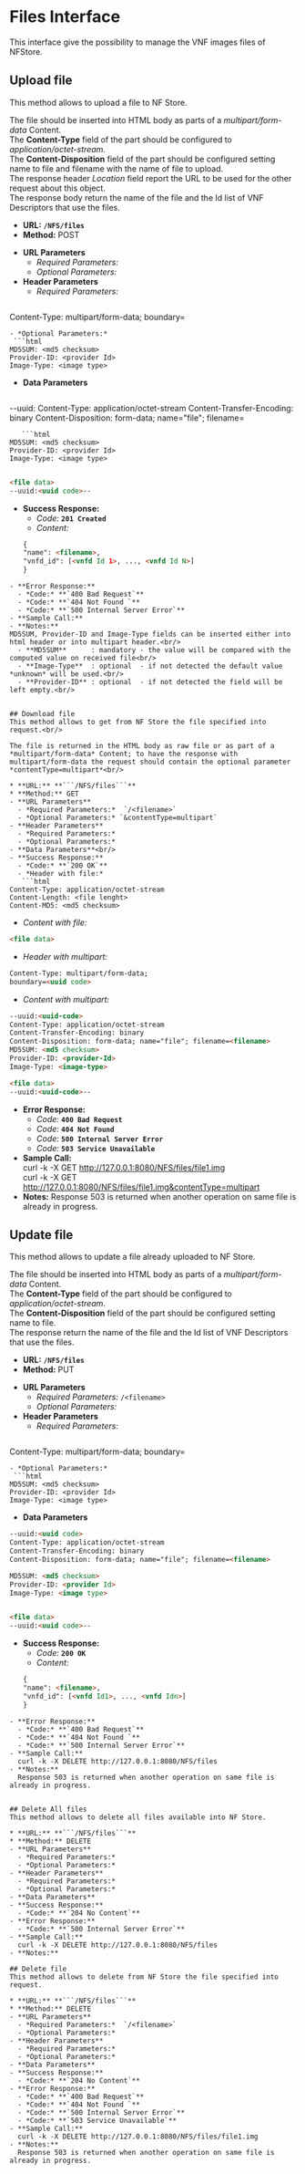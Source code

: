 # Files Interface
This interface give the possibility to manage the VNF images files of NFStore.

## Upload file
This method allows to upload a file to NF Store.

The file should be inserted into HTML body as parts of a *multipart/form-data* Content.<br/>
The **Content-Type** field of the part should be configured to *application/octet-stream*.<br/>
The **Content-Disposition** field of the part should be configured setting name to file and filename with the name of file to upload.<br/>
The response header *Location* field report the URL to be used for the other request about this object.<br/>
The response body return the name of the file and the Id list of VNF Descriptors that use the files.<br/>

* **URL:** **```/NFS/files```**
* **Method:** POST
- **URL Parameters**
  - *Required Parameters:*  
  - *Optional Parameters:*
- **Header Parameters**
  - *Required Parameters:* 
  ```html
Content-Type: multipart/form-data;
boundary=<uuid code>
  ```
  - *Optional Parameters:*
   ```html
MD5SUM: <md5 checksum>
Provider-ID: <provider Id>
Image-Type: <image type>
  ```
- **Data Parameters**<br/>
   ```html
--uuid:<uuid code> 
Content-Type: application/octet-stream
Content-Transfer-Encoding: binary
Content-Disposition: form-data; name="file"; filename=<filename>
```
   ```html
MD5SUM: <md5 checksum>
Provider-ID: <provider Id>
Image-Type: <image type>
```
   ```html

<file data>
--uuid:<uuid code>--
```

- **Success Response:**
  - *Code:* **`201 Created`**
  - *Content:* 
   ```html
  {
  "name": <filename>,
  "vnfd_id": [<vnfd Id 1>, ..., <vnfd Id N>]
  }
```
- **Error Response:**
  - *Code:* **`400 Bad Request`**
  - *Code:* **`404 Not Found `**
  - *Code:* **`500 Internal Server Error`**
- **Sample Call:**
- **Notes:**
MD5SUM, Provider-ID and Image-Type fields can be inserted either into html header or into multipart header.<br/>
  - **MD5SUM**      : mandatory - the value will be compared with the computed value on received file<br/>
  - **Image-Type**  : optional  - if not detected the default value *unknown* will be used.<br/>
  - **Provider-ID** : optional  - if not detected the field will be left empty.<br/>


## Download file
This method allows to get from NF Store the file specified into request.<br/>

The file is returned in the HTML body as raw file or as part of a *multipart/form-data* Content; to have the response with multipart/form-data the request should contain the optional parameter *contentType=multipart*<br/>

* **URL:** **```/NFS/files```**
* **Method:** GET
- **URL Parameters**
  - *Required Parameters:*  `/<filename>`
  - *Optional Parameters:* `&contentType=multipart`
- **Header Parameters**
  - *Required Parameters:* 
  - *Optional Parameters:*
- **Data Parameters**<br/>
- **Success Response:**
  - *Code:* **`200 OK`**
  - *Header with file:* 
   ```html
Content-Type: application/octet-stream
Content-Length: <file lenght>
Content-MD5: <md5 checksum>
```
  - *Content with file:* 
   ```html
<file data>
```
  - *Header with multipart:* 
  ```html
Content-Type: multipart/form-data;
boundary=<uuid code>
  ```
  - *Content with multipart:* 
   ```html
--uuid:<uuid-code> 
Content-Type: application/octet-stream
Content-Transfer-Encoding: binary
Content-Disposition: form-data; name="file"; filename=<filename>
MD5SUM: <md5 checksum>
Provider-ID: <provider-Id>
Image-Type: <image-type>

<file data>
--uuid:<uuid-code>--
```
- **Error Response:**
  - *Code:* **`400 Bad Request`**
  - *Code:* **`404 Not Found `**
  - *Code:* **`500 Internal Server Error`**
  - *Code:* **`503 Service Unavailable`**
- **Sample Call:**<br/>
  curl -k -X GET http://127.0.0.1:8080/NFS/files/file1.img<br/>
  curl -k -X GET http://127.0.0.1:8080/NFS/files/file1.img&contentType=multipart
- **Notes:**
  Response 503 is returned when another operation on same file is already in progress.


## Update file
This method allows to update a file already uploaded to NF Store.<br/>

The file should be inserted into HTML body as parts of a *multipart/form-data* Content.<br/>
The **Content-Type** field of the part should be configured to *application/octet-stream*.<br/>
The **Content-Disposition** field of the part should be configured setting name to file.<br/>
The response return the name of the file and the Id list of VNF Descriptors that use the files.<br/>

* **URL:** **```/NFS/files```**
* **Method:** PUT
- **URL Parameters**
  - *Required Parameters:*  `/<filename>`
  - *Optional Parameters:*
- **Header Parameters**
  - *Required Parameters:* 
  ```html
Content-Type: multipart/form-data;
boundary=<uuid code>
  ```
  - *Optional Parameters:*
   ```html
MD5SUM: <md5 checksum>
Provider-ID: <provider Id>
Image-Type: <image type>
  ```
- **Data Parameters**<br/>
```html
--uuid:<uuid code> 
Content-Type: application/octet-stream
Content-Transfer-Encoding: binary
Content-Disposition: form-data; name="file"; filename=<filename>
```
```html
MD5SUM: <md5 checksum>
Provider-ID: <provider Id>
Image-Type: <image type>
```
```html

<file data>
--uuid:<uuid code>--
```
- **Success Response:**
  - *Code:* **`200 OK`**
  - *Content:* 
   ```html
  {
  "name": <filename>,
  "vnfd_id": [<vnfd Id1>, ..., <vnfd Idn>]
  }
```
- **Error Response:**
  - *Code:* **`400 Bad Request`**
  - *Code:* **`404 Not Found `**
  - *Code:* **`500 Internal Server Error`**
- **Sample Call:**
  curl -k -X DELETE http://127.0.0.1:8080/NFS/files
- **Notes:**
  Response 503 is returned when another operation on same file is already in progress.


## Delete All files
This method allows to delete all files available into NF Store.

* **URL:** **```/NFS/files```**
* **Method:** DELETE
- **URL Parameters**
  - *Required Parameters:*  
  - *Optional Parameters:*
- **Header Parameters**
  - *Required Parameters:*
  - *Optional Parameters:*
- **Data Parameters**
- **Success Response:**
  - *Code:* **`204 No Content`**
- **Error Response:**
  - *Code:* **`500 Internal Server Error`**
- **Sample Call:**
  curl -k -X DELETE http://127.0.0.1:8080/NFS/files
- **Notes:**

## Delete file
This method allows to delete from NF Store the file specified into request.

* **URL:** **```/NFS/files```**
* **Method:** DELETE
- **URL Parameters**
  - *Required Parameters:*  `/<filename>`
  - *Optional Parameters:*
- **Header Parameters**
  - *Required Parameters:*
  - *Optional Parameters:*
- **Data Parameters**
- **Success Response:**
  - *Code:* **`204 No Content`**
- **Error Response:**
  - *Code:* **`400 Bad Request`**
  - *Code:* **`404 Not Found `**
  - *Code:* **`500 Internal Server Error`**
  - *Code:* **`503 Service Unavailable`**
- **Sample Call:**
  curl -k -X DELETE http://127.0.0.1:8080/NFS/files/file1.img
- **Notes:**
  Response 503 is returned when another operation on same file is already in progress.

